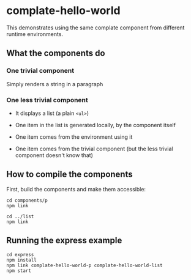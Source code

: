 complate-hello-world
====================

This demonstrates using the same complate component from different
runtime environments.

What the components do
----------------------

### One trivial component

Simply renders a string in a paragraph


### One less trivial component

* It displays a list (a plain `<ul>`)

* One item in the list is generated locally, by the component itself

* One item comes from the environment using it

* One item comes from the trivial component (but the less trivial component
  doesn't know that)

How to compile the components
-----------------------------

First, build the components and make them accessible:

```
cd components/p
npm link

cd ../list
npm link
```

Running the express example
---------------------------

```
cd express
npm install
npm link complate-hello-world-p complate-hello-world-list
npm start
```
